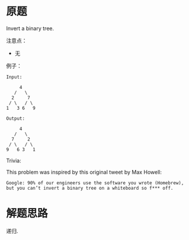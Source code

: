 # 原题
Invert a binary tree.


注意点：

  - 无

例子：

```
Input:

     4
   /   \
  2     7
 / \   / \
1   3 6   9

Output:

     4
   /   \
  7     2
 / \   / \
9   6 3   1
```

Trivia:

This problem was inspired by this original tweet by Max Howell:
```
Google: 90% of our engineers use the software you wrote (Homebrew), 
but you can’t invert a binary tree on a whiteboard so f*** off.
```

# 解题思路
递归.
